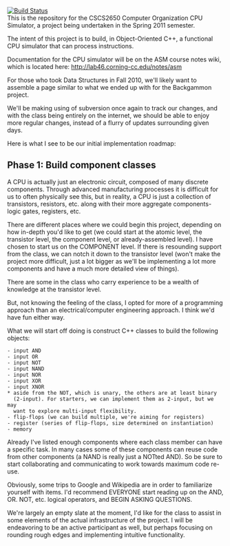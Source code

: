 [![Build Status](https://travis-ci.org/fassetar/Bender-Emulator.svg)](https://travis-ci.org/fassetar/Bender-Emulator)
<br>
This is the repository for the CSCS2650 Computer Organization CPU Simulator,
a project being undertaken in the Spring 2011 semester.

The intent of this project is to build, in Object-Oriented C++, a functional
CPU simulator that can process instructions.

Documentation for the CPU simulator will be on the ASM course notes wiki,
which is located here: http://lab46.corning-cc.edu/notes/asm

For those who took Data Structures in Fall 2010, we'll likely want to 
assemble a page similar to what we ended up with for the Backgammon 
project.

We'll be making using of subversion once again to track our changes, and
with the class being entirely on the internet, we should be able to enjoy
more regular changes, instead of a flurry of updates surrounding given days.

Here is what I see to be our initial implementation roadmap:

Phase 1: Build component classes
--------------------------------
A CPU is actually just an electronic circuit, composed of many discrete
components. Through advanced manufacturing processes it is difficult for
us to often physically see this, but in reality, a CPU is just a collection
of transistors, resistors, etc. along with their more aggregate components-
logic gates, registers, etc.

There are different places where we could begin this project, depending on 
how in-depth you'd like to get (we could start at the atomic level, the
transistor level, the component level, or already-assembled level). I have
chosen to start us on the COMPONENT level. If there is resounding support
from the class, we can notch it down to the transistor level (won't make
the project more difficult, just a lot bigger as we'll be implementing a
lot more components and have a much more detailed view of things).

There are some in the class who carry experience to be a wealth of knowledge
at the transistor level.

But, not knowing the feeling of the class, I opted for more of a programming
approach than an electrical/computer engineering approach. I think we'd have
fun either way.

What we will start off doing is construct C++ classes to build the following
objects:

	- input AND
	- input OR
	- input NOT
	- input NAND
	- input NOR
	- input XOR
	- input XNOR
	* aside from the NOT, which is unary, the others are at least binary
	  (2-input). For starters, we can implement them as 2-input, but we may
	  want to explore multi-input flexibility.
	- flip-flops (we can build multiple, we're aiming for registers)
	- register (series of flip-flops, size determined on instantiation)
	- memory

Already I've listed enough components where each class member can have a
specific task. In many cases some of these components can reuse code from
other components (a NAND is really just a NOTted AND). So be sure to start
collaborating and communicating to work towards maximum code re-use.

Obviously, some trips to Google and Wikipedia are in order to familiarize
yourself with items. I'd recommend EVERYONE start reading up on the AND,
OR. NOT, etc. logical operators, and BEGIN ASKING QUESTIONS.

We're largely an empty slate at the moment, I'd like for the class to 
assist in some elements of the actual infrastructure of the project. I will
be endeavoring to be an active participant as well, but perhaps focusing
on rounding rough edges and implementing intuitive functionality.

